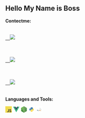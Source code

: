 <h2>Hello My Name is Boss</h2>
<strong>Contectme:</strong>
<br>
<code>
<a href="">
  <img height="20" src="https://raw.githubusercontent.com/peterthehan/peterthehan/master/assets/discord.svg" />
</a>
</code>
<code>
<a href="https://www.facebook.com/teerawat.luesat.923">
  <img height="20" src="https://raw.githubusercontent.com/peterthehan/peterthehan/master/assets/facebook.svg" />
</a>
</code>
<code>      
<a href="ttps://steamcommunity.com/profiles/76561199060963279/">
  <img height="20" src="https://raw.githubusercontent.com/peterthehan/peterthehan/master/assets/steam.svg" />
</a>
</code>
<br>
<strong>Languages and Tools:</strong>

<code><img height="20" src="https://raw.githubusercontent.com/github/explore/80688e429a7d4ef2fca1e82350fe8e3517d3494d/topics/javascript/javascript.png"></code>
<code><img height="20" src="https://raw.githubusercontent.com/github/explore/80688e429a7d4ef2fca1e82350fe8e3517d3494d/topics/vue/vue.png"></code>
<code><img height="20" src="https://raw.githubusercontent.com/github/explore/80688e429a7d4ef2fca1e82350fe8e3517d3494d/topics/nodejs/nodejs.png"></code>
<code><img height="20" src="https://raw.githubusercontent.com/github/explore/80688e429a7d4ef2fca1e82350fe8e3517d3494d/topics/python/python.png"></code>
<code><img height="20" src="https://raw.githubusercontent.com/github/explore/80688e429a7d4ef2fca1e82350fe8e3517d3494d/topics/mysql/mysql.png"></code>
